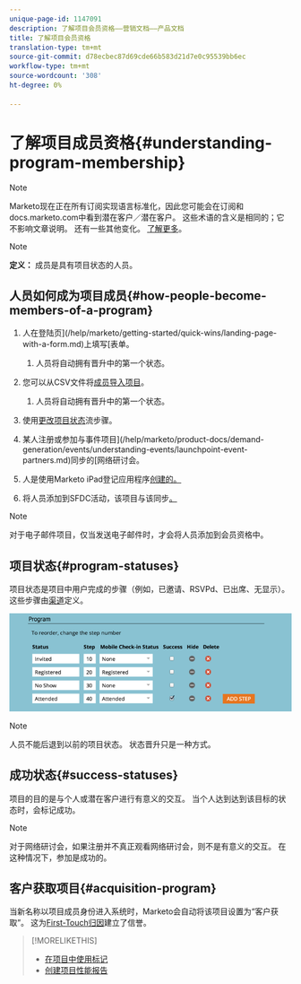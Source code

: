 ```yaml
---
unique-page-id: 1147091
description: 了解项目会员资格——营销文档——产品文档
title: 了解项目会员资格
translation-type: tm+mt
source-git-commit: d78ecbec87d69cde66b583d21d7e0c95539bb6ec
workflow-type: tm+mt
source-wordcount: '308'
ht-degree: 0%

---
```



# 了解项目成员资格{#understanding-program-membership}

>[!NOTE]
>
>Marketo现在正在所有订阅实现语言标准化，因此您可能会在订阅和docs.marketo.com中看到潜在客户／潜在客户。 这些术语的含义是相同的；它不影响文章说明。 还有一些其他变化。 [了解更多](/help/marketo/product-docs/crm-sync/salesforce-sync/understanding-the-salesforce-sync.md)。

>[!NOTE]
>
>**定义：** 成员是具有项目状态的人员。

## 人员如何成为项目成员{#how-people-become-members-of-a-program}

1. 人在登陆页](/help/marketo/getting-started/quick-wins/landing-page-with-a-form.md)上填写[表单。

   1. 人员将自动拥有晋升中的第一个状态。

1. 您可以从CSV文件将[成员导入项目](/help/marketo/product-docs/core-marketo-concepts/programs/working-with-programs/import-members-from-a-spreadsheet-into-a-program.md)。

   1. 人员将自动拥有晋升中的第一个状态。

1. 使用[更改项目状态](/help/marketo/product-docs/core-marketo-concepts/smart-campaigns/program-flow-actions/change-program-status.md)流步骤。
1. 某人注册或参加与事件项目](/help/marketo/product-docs/demand-generation/events/understanding-events/launchpoint-event-partners.md)同步的[网络研讨会。
1. 人是使用Marketo iPad登记应用程序[创建的。](/help/marketo/product-docs/core-marketo-concepts/mobile-apps/event-check-in/check-people-into-your-event-from-your-tablet.md)
1. 将人员添加到SFDC活动，该项目与该同步[。](/help/marketo/product-docs/crm-sync/salesforce-sync/sfdc-sync-details/sfdc-sync-campaign-sync.md)

>[!NOTE]
>
>对于电子邮件项目，仅当发送电子邮件时，才会将人员添加到会员资格中。

## 项目状态{#program-statuses}

项目状态是项目中用户完成的步骤（例如，已邀请、RSVPd、已出席、无显示）。 这些步骤由[渠道](/help/marketo/product-docs/administration/tags/create-a-program-channel.md)定义。

![](assets/image2015-2-5-15-3a14-3a48.png)

>[!NOTE]
>
>人员不能后退到以前的项目状态。 状态晋升只是一种方式。

## 成功状态{#success-statuses}

项目的目的是与个人或潜在客户进行有意义的交互。 当个人达到达到该目标的状态时，会标记成功。

>[!NOTE]
>
>对于网络研讨会，如果注册并不真正观看网络研讨会，则不是有意义的交互。 在这种情况下，参加是成功的。

## 客户获取项目{#acquisition-program}

当新名称以项目成员身份进入系统时，Marketo会自动将该项目设置为“客户获取”。 这为[First-Touch归因](/help/marketo/product-docs/reporting/revenue-cycle-analytics/revenue-tools/attribution/understanding-attribution.md)建立了信誉。

>[!MORELIKETHIS]
>
>* [在项目中使用标记](/help/marketo/product-docs/core-marketo-concepts/programs/working-with-programs/understanding-tags/use-tags-in-a-program.md)
>* [创建项目性能报告](/help/marketo/product-docs/core-marketo-concepts/programs/program-performance-report/create-a-program-performance-report.md)

